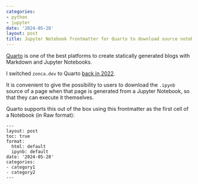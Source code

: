 ```yaml
---
categories:
- python
- jupyter
date: '2024-05-28'
layout: post
title: Jupyter Notebook frontmatter for Quarto to download source notebook
---
```


[Quarto](https://quarto.org/) is one of the best platforms to create statically generated blogs with Markdown and Jupyter Notebooks.

I switched `zonca.dev` to Quarto [back in 2022](./2022-09-27-migrate-fastpages-quarto-preserve-history.md).

It is convenient to give the possibility to users to download the `.ipynb` source of a page when that page is generated from a Jupyter Notebook, so that they can execute it themselves.

Quarto supports this out of the box using this frontmatter as the first cell of a Notebook (in Raw format):

```
---
layout: post
toc: true
format:
  html: default
  ipynb: default
date: '2024-05-28'
categories:
- category1
- category2
---
```
